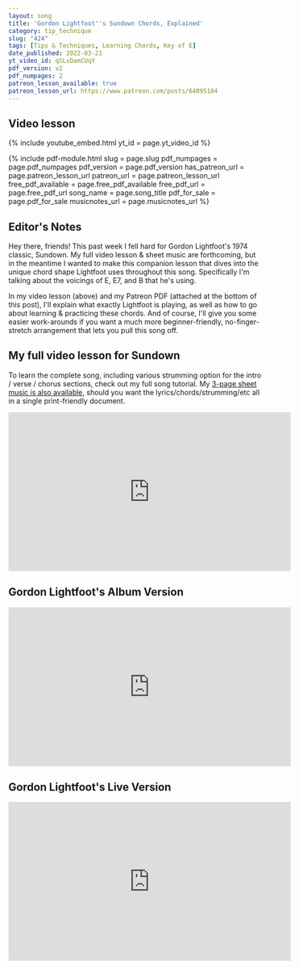 ```yaml
---
layout: song
title: 'Gordon Lightfoot''s Sundown Chords, Explained'
category: tip_technique
slug: "424"
tags: [Tips & Techniques, Learning Chords, Key of E]
date_published: 2022-03-21
yt_video_id: qSLvDamCUqY
pdf_version: v2
pdf_numpages: 2
patreon_lesson_available: true
patreon_lesson_url: https://www.patreon.com/posts/64095184
---
```


## Video lesson

{% include youtube_embed.html yt_id = page.yt_video_id %}

{% include pdf-module.html slug = page.slug pdf_numpages = page.pdf_numpages pdf_version = page.pdf_version has_patreon_url = page.patreon_lesson_url patreon_url = page.patreon_lesson_url free_pdf_available = page.free_pdf_available free_pdf_url = page.free_pdf_url song_name = page.song_title pdf_for_sale = page.pdf_for_sale musicnotes_url = page.musicnotes_url %}

## Editor's Notes

Hey there, friends! This past week I fell hard for Gordon Lightfoot's 1974 classic, Sundown. My full video lesson & sheet music are forthcoming, but in the meantime I wanted to make this companion lesson that dives into the unique chord shape Lightfoot uses throughout this song. Specifically I'm talking about the voicings of E, E7, and B that he's using.

In my video lesson (above) and my Patreon PDF (attached at the bottom of this post), I'll explain what exactly Lightfoot is playing, as well as how to go about learning & practicing these chords. And of course, I'll give you some easier work-arounds if you want a much more beginner-friendly, no-finger-stretch arrangement that lets you pull this song off.

## My full video lesson for Sundown

To learn the complete song, including various strumming option for the intro / verse / chorus sections, check out my full song tutorial. My [3-page sheet music is also available](http://playsongnotes.com/lessons/425), should you want the lyrics/chords/strumming/etc all in a single print-friendly document.

<iframe width="560" height="315" src="https://www.youtube.com/embed/gPUY8ioYK7o" frameborder="0" allow="accelerometer; autoplay; encrypted-media; gyroscope; picture-in-picture" allowfullscreen></iframe>

## Gordon Lightfoot's Album Version

<iframe width="560" height="315" src="https://www.youtube.com/embed/kv8zyBi4ZXk" frameborder="0" allow="accelerometer; autoplay; encrypted-media; gyroscope; picture-in-picture" allowfullscreen></iframe>

<!-- https://www.youtube.com/watch?v=kv8zyBi4ZXk -->

## Gordon Lightfoot's Live Version

<iframe width="560" height="315" src="https://www.youtube.com/embed/sSmv38nClGo" frameborder="0" allow="accelerometer; autoplay; encrypted-media; gyroscope; picture-in-picture" allowfullscreen></iframe>

<!-- https://www.youtube.com/watch?v=sSmv38nClGo -->

